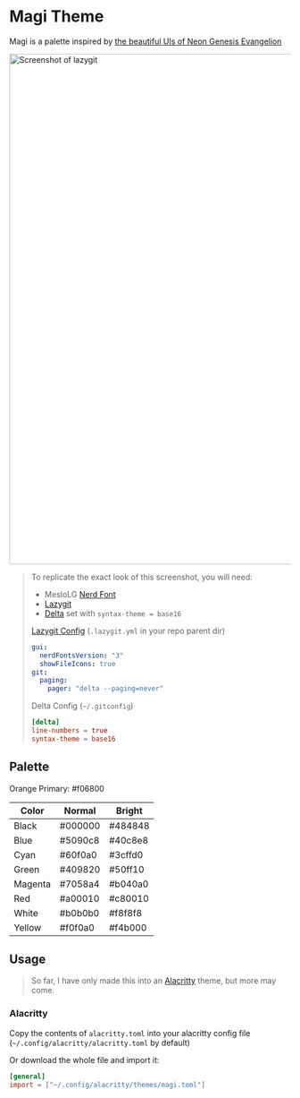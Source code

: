 # Magi Theme

Magi is a palette inspired by [the beautiful UIs of Neon Genesis Evangelion](https://www.reddit.com/r/FUI/comments/762sx3/neon_genesis_evangelion_fui_images_and_gifs/)

<img width="912" alt="Screenshot of lazygit" src="https://github.com/user-attachments/assets/8981ec19-f86a-4c55-a8f4-e3927bab4351">

>To replicate the exact look of this screenshot, you will need:
>
> - MesloLG [Nerd Font](https://github.com/ryanoasis/nerd-fonts)
> - [Lazygit](https://github.com/jesseduffield/lazygit)
> - [Delta](https://github.com/dandavison/delta) set with `syntax-theme = base16`
>
> [Lazygit Config](https://github.com/jesseduffield/lazygit/blob/master/docs/Config.md) (`.lazygit.yml` in your repo parent dir)
>
> ```yaml
> gui:
>   nerdFontsVersion: "3"
>   showFileIcons: true
> git:
>   paging:
>     pager: "delta --paging=never"
> ```
>
> Delta Config (`~/.gitconfig`)
>
> ```toml
> [delta]
> line-numbers = true
> syntax-theme = base16
> ```

## Palette

Orange Primary: #f06800

| Color   | Normal  | Bright  |
| ------- | ------- | ------- |
| Black   | #000000 | #484848 |
| Blue    | #5090c8 | #40c8e8 |
| Cyan    | #60f0a0 | #3cffd0 |
| Green   | #409820 | #50ff10 |
| Magenta | #7058a4 | #b040a0 |
| Red     | #a00010 | #c80010 |
| White   | #b0b0b0 | #f8f8f8 |
| Yellow  | #f0f0a0 | #f4b000 |

## Usage

> So far, I have only made this into an [Alacritty](https://github.com/alacritty/alacritty) theme, but more may come.

### Alacritty

Copy the contents of `alacritty.toml` into your alacritty config file (`~/.config/alacritty/alacritty.toml` by default)

Or download the whole file and import it:

```toml
[general]
import = ["~/.config/alacritty/themes/magi.toml"]
```
